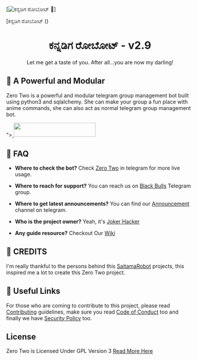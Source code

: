
[![ಕನ್ನಡಿಗ ರೋಬೋಟ್ 🤖](https://telegra.ph/file/b5aeec31f0f2919704c93.jpg)]



[ಕನ್ನಡಿಗ ರೋಬೋಟ್ ()

<center>
  <h1> 
    ಕನ್ನಡಿಗ ರೋಬೋಟ್ - v2.9
  </h1>
</center>

<p>
  <center>
    Let me get a taste of you. After all...you are now my darling!
  </center>
</p>

## 🤖 A Powerful and Modular

Zero Two is a powerful and modular telegram group management bot built using python3 and sqlalchemy. She can make your group a fun place with anime commands, she can also act as normal telegram group management bot.

"><a href="https://dashboard.heroku.com/new?template=https://github.com/MR-AGORA/Kannadigabot"> <img src="https://img.shields.io/badge/Deploy%20On%20Heroku-black?style=for-the-badge&logo=heroku" width="220" height="38.45"/></a></p>

## 🔎 FAQ

* **Where to check the bot?**
  Check [Zero Two](https://t.me/joker_zero_two_bot) in telegram for more live usage.

* **Where to reach for support?**
  You can reach us on [Black Bulls](https://t.me/blackbulls_support) Telegram group.

* **Where to get latest announcements?**
  You can find our [Announcement](https://t.me/blackbull_bots) channel on telegram.

* **Who is the project owner?**
  Yeah, it's [Joker Hacker](https://t.me/kishoreee)

* **Any guide resource?**
  Checkout Our  [Wiki](https://github.com/Black-Bulls-Bots/zerotwobot/wiki)
  
## 💛 CREDITS

I'm really thankful to the persons behind this [SaitamaRobot](https://github.com/AnimeKaizoku/SaitamaRobot) projects, this inspired me a lot to create this Zero Two project.

## 🔗 Useful Links
For those who are coming to contribute to this project, please read [Contributing](https://github.com/Black-Bulls-Bots/zerotwobot/blob/main/CONTRIBUTING.md) guidelines, make sure you read [Code of Conduct](https://github.com/Black-Bulls-Bots/zerotwobot/blob/main/CODE_OF_CONDUCT.md) too and finally we have [Security Policy](https://github.com/Black-Bulls-Bots/zerotwobot/blob/main/SECURITY.md) too.


## License
Zero Two is Licensed Under GPL Version 3 [Read More Here](https://github.com/Black-Bulls-Bots/zerotwobot/blob/main/LICENSE)
 
